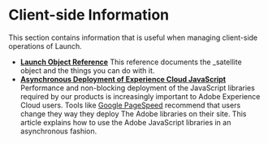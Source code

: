 # Client-side Information

This section contains information that is useful when managing client-side operations of Launch.

*   **[Launch Object Reference](launch-object-reference.md)**
    This reference documents the _satellite object and the things you can do with it.
*   **[Asynchronous Deployment of Experience Cloud JavaScript](async.md)**
    Performance and non-blocking deployment of the JavaScript libraries required by our products is increasingly important to Adobe Experience Cloud users. Tools like [Google PageSpeed](https://developers.google.com/speed/pagespeed/insights/) recommend that users change they way they deploy The Adobe libraries on their site. This article explains how to use the Adobe JavaScript libraries in an asynchronous fashion.
